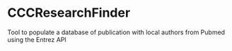 # CCCResearchFinder
Tool to populate a database of publication with local authors from Pubmed using the Entrez API
